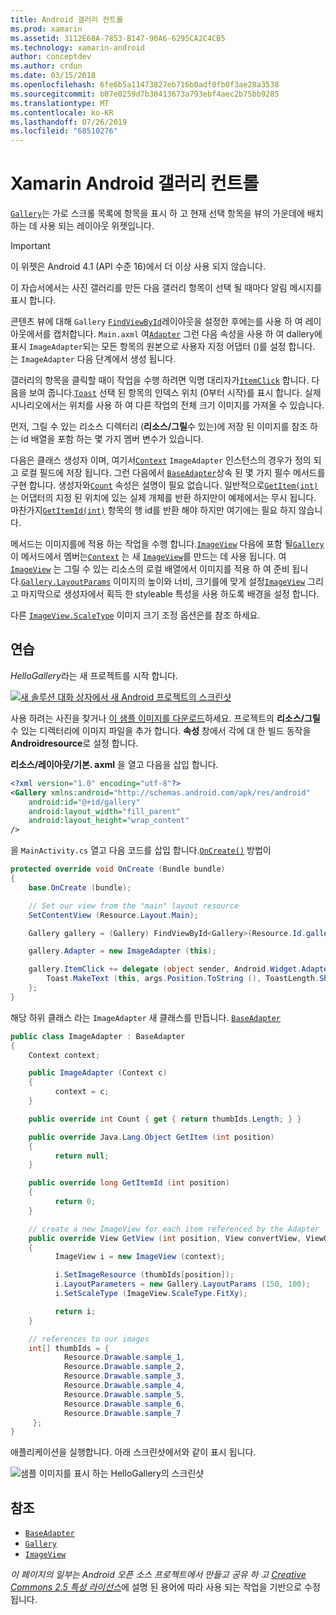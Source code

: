 ```yaml
---
title: Android 갤러리 컨트롤
ms.prod: xamarin
ms.assetid: 3112E68A-7853-B147-90A6-6295CA2C4CB5
ms.technology: xamarin-android
author: conceptdev
ms.author: crdun
ms.date: 03/15/2018
ms.openlocfilehash: 6fe6b5a11473827eb716b0adf0fb0f3ae28a3538
ms.sourcegitcommit: b07e0259d7b30413673a793ebf4aec2b75bb9285
ms.translationtype: MT
ms.contentlocale: ko-KR
ms.lasthandoff: 07/26/2019
ms.locfileid: "68510276"
---
```

# <a name="xamarinandroid-gallery-control"></a>Xamarin Android 갤러리 컨트롤

[`Gallery`](xref:Android.Widget.Gallery)는 가로 스크롤 목록에 항목을 표시 하 고 현재 선택 항목을 뷰의 가운데에 배치 하는 데 사용 되는 레이아웃 위젯입니다.

> [!IMPORTANT]
> 이 위젯은 Android 4.1 (API 수준 16)에서 더 이상 사용 되지 않습니다. 

이 자습서에서는 사진 갤러리를 만든 다음 갤러리 항목이 선택 될 때마다 알림 메시지를 표시 합니다.

콘텐츠 뷰에 대해 `Gallery` [`FindViewById`](xref:Android.App.Activity.FindViewById*)레이아웃을 설정한 후에는를 사용 하 여 레이아웃에서를 캡처합니다. `Main.axml`
여[`Adapter`](xref:Android.Widget.AdapterView.RawAdapter)
그런 다음 속성을 사용 하 여 dallery에 표시 `ImageAdapter`되는 모든 항목의 원본으로 사용자 지정 어댑터 ()를 설정 합니다. 는 `ImageAdapter` 다음 단계에서 생성 됩니다.

갤러리의 항목을 클릭할 때이 작업을 수행 하려면 익명 대리자가[`ItemClick`](xref:Android.Widget.AdapterView.ItemClick)
합니다. 다음을 보여 줍니다.[`Toast`](xref:Android.Widget.Toast)
선택 된 항목의 인덱스 위치 (0부터 시작)를 표시 합니다. 실제 시나리오에서는 위치를 사용 하 여 다른 작업의 전체 크기 이미지를 가져올 수 있습니다.

먼저, 그릴 수 있는 리소스 디렉터리 (**리소스/그릴**수 있는)에 저장 된 이미지를 참조 하는 id 배열을 포함 하는 몇 가지 멤버 변수가 있습니다.

다음은 클래스 생성자 이며, 여기서[`Context`](xref:Android.Content.Context)
`ImageAdapter` 인스턴스의 경우가 정의 되 고 로컬 필드에 저장 됩니다.
그런 다음에서 [`BaseAdapter`](xref:Android.Widget.BaseAdapter)상속 된 몇 가지 필수 메서드를 구현 합니다.
생성자와[`Count`](xref:Android.Widget.BaseAdapter.Count)
속성은 설명이 필요 없습니다. 일반적으로[`GetItem(int)`](xref:Android.Widget.BaseAdapter.GetItem*)
는 어댑터의 지정 된 위치에 있는 실제 개체를 반환 하지만이 예제에서는 무시 됩니다. 마찬가지[`GetItemId(int)`](xref:Android.Widget.BaseAdapter.GetItemId*)
항목의 행 id를 반환 해야 하지만 여기에는 필요 하지 않습니다.

메서드는 이미지를에 적용 하는 작업을 수행 합니다.[`ImageView`](xref:Android.Widget.ImageView)
다음에 포함 될[`Gallery`](xref:Android.Widget.Gallery)
이 메서드에서 멤버는[`Context`](xref:Android.Content.Context)
는 새 [`ImageView`](xref:Android.Widget.ImageView)를 만드는 데 사용 됩니다.
여[`ImageView`](xref:Android.Widget.ImageView)
는 그릴 수 있는 리소스의 로컬 배열에서 이미지를 적용 하 여 준비 됩니다.[`Gallery.LayoutParams`](xref:Android.Widget.Gallery.LayoutParams)
이미지의 높이와 너비, 크기를에 맞게 설정[`ImageView`](xref:Android.Widget.ImageView)
그리고 마지막으로 생성자에서 획득 한 styleable 특성을 사용 하도록 배경을 설정 합니다.

다른 [`ImageView.ScaleType`](xref:Android.Widget.ImageView.ScaleType) 이미지 크기 조정 옵션은를 참조 하세요.

## <a name="walkthrough"></a>연습

*HelloGallery*라는 새 프로젝트를 시작 합니다.

[![새 솔루션 대화 상자에서 새 Android 프로젝트의 스크린샷](gallery-images/hellogallery1-sml.png)](gallery-images/hellogallery1.png#lightbox)

사용 하려는 사진을 찾거나 [이 샘플 이미지를 다운로드](https://developer.android.com/shareables/sample_images.zip)하세요.
프로젝트의 **리소스/그릴** 수 있는 디렉터리에 이미지 파일을 추가 합니다. **속성** 창에서 각에 대 한 빌드 동작을 **Androidresource**로 설정 합니다.

**리소스/레이아웃/기본. axml** 을 열고 다음을 삽입 합니다.

```xml
<?xml version="1.0" encoding="utf-8"?>
<Gallery xmlns:android="http://schemas.android.com/apk/res/android"
    android:id="@+id/gallery"
    android:layout_width="fill_parent"
    android:layout_height="wrap_content"
/>
```

을 `MainActivity.cs` 열고 다음 코드를 삽입 합니다.[`OnCreate()`](xref:Android.App.Activity.OnCreate*)
방법이

```csharp
protected override void OnCreate (Bundle bundle)
{
    base.OnCreate (bundle);

    // Set our view from the "main" layout resource
    SetContentView (Resource.Layout.Main);

    Gallery gallery = (Gallery) FindViewById<Gallery>(Resource.Id.gallery);

    gallery.Adapter = new ImageAdapter (this);

    gallery.ItemClick += delegate (object sender, Android.Widget.AdapterView.ItemClickEventArgs args) {
        Toast.MakeText (this, args.Position.ToString (), ToastLength.Short).Show ();
    };
}
```

해당 하위 클래스 라는 `ImageAdapter` 새 클래스를 만듭니다. [`BaseAdapter`](xref:Android.Widget.BaseAdapter)

```csharp
public class ImageAdapter : BaseAdapter
{
    Context context;

    public ImageAdapter (Context c)
    {
          context = c;
    }

    public override int Count { get { return thumbIds.Length; } }

    public override Java.Lang.Object GetItem (int position)
    {
          return null;
    }

    public override long GetItemId (int position)
    {
          return 0;
    }

    // create a new ImageView for each item referenced by the Adapter
    public override View GetView (int position, View convertView, ViewGroup parent)
    {
          ImageView i = new ImageView (context);

          i.SetImageResource (thumbIds[position]);
          i.LayoutParameters = new Gallery.LayoutParams (150, 100);
          i.SetScaleType (ImageView.ScaleType.FitXy);

          return i;
    }

    // references to our images
    int[] thumbIds = {
            Resource.Drawable.sample_1,
            Resource.Drawable.sample_2,
            Resource.Drawable.sample_3,
            Resource.Drawable.sample_4,
            Resource.Drawable.sample_5,
            Resource.Drawable.sample_6,
            Resource.Drawable.sample_7
     };
}

```

애플리케이션을 실행합니다. 아래 스크린샷에서와 같이 표시 됩니다.

![샘플 이미지를 표시 하는 HelloGallery의 스크린샷](gallery-images/hellogallery3.png)

## <a name="references"></a>참조

- [`BaseAdapter`](xref:Android.Widget.BaseAdapter)
- [`Gallery`](xref:Android.Widget.Gallery)
- [`ImageView`](xref:Android.Widget.ImageView)

*이 페이지의 일부는 Android 오픈 소스 프로젝트에서 만들고 공유 하 고*
[*Creative Commons 2.5 특성 라이선스*](http://creativecommons.org/licenses/by/2.5/)에 설명 된 용어에 따라 사용 되는 작업을 기반으로 수정 됩니다.
